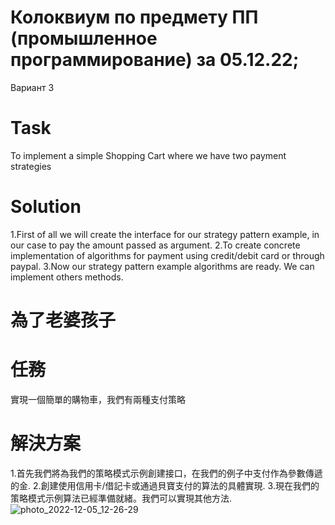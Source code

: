 # Колоквиум по предмету ПП (промышленное программирование) за 05.12.22;
Вариант 3
# Task
To implement a simple Shopping Cart where we have two payment strategies

# Solution

1.First of all we will create the interface for our strategy pattern example, in our case to pay the amount passed as argument.
2.To create concrete implementation of algorithms for payment using credit/debit card or through paypal.
3.Now our strategy pattern example algorithms are ready. We can implement others methods.

# 為了老婆孩子
# 任務
實現一個簡單的購物車，我們有兩種支付策略

# 解決方案

1.首先我們將為我們的策略模式示例創建接口，在我們的例子中支付作為參數傳遞的金.
2.創建使用信用卡/借記卡或通過貝寶支付的算法的具體實現.
3.現在我們的策略模式示例算法已經準備就緒。我們可以實現其他方法.![photo_2022-12-05_12-26-29](https://user-images.githubusercontent.com/57773285/205601797-06b3002b-a35f-4858-ad17-0ad6902045bd.jpg)
